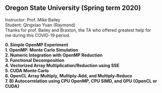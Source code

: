 ## Oregon State University (Spring term 2020)<br>
Instructor: Prof. Mike Bailey<br>
Student: Qingxiao Yuan (Raymond)<br>
Thanks for prof. Bailey and Braxton, the TA who offered greatest help for me during this COVID-19 period.<br>

**0. Simple OpenMP Experiment<br>**
**1. OpenMP: Monte Carlo Simulation<br>**
**2. Numeric Integration with OpenMP Reduction<br>**
**3. Functional Decomposition<br>**
**4. Vectorized Array Multiplication/Reduction using SSE<br>**
**5. CUDA Monte Carlo<br>**
**6. OpenCL Array Multiply, Multiply-Add, and Multiply-Reduce<br>**
**7. B) Autocorrelation using CPU OpenMP, CPU SIMD, and GPU {OpenCL or CUDA}<br>**

